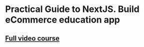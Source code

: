 # Practical Guide to NextJS. Build eCommerce education app

## [Full video course](https://www.udemy.com/course/practical-nextjs/?referralCode=33A47EC673A002C24A68)
